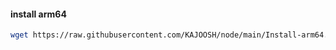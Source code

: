 #### install arm64
```bash
wget https://raw.githubusercontent.com/KAJOOSH/node/main/Install-arm64.sh && chmod +x Install-arm64.sh && bash Install-arm64.sh
```
